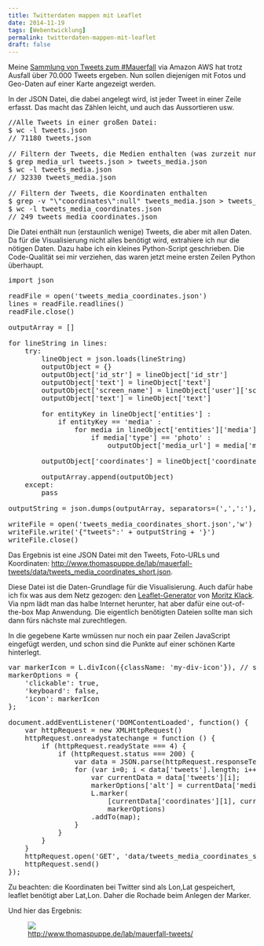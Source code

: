 ```yaml
---
title: Twitterdaten mappen mit Leaflet
date: 2014-11-19
tags: [Webentwicklung]
permalink: twitterdaten-mappen-mit-leaflet
draft: false
---
```


Meine <a href="http://blog.thomaspuppe.de/2014-11_twitterdaten-sammeln-mit-aws">Sammlung von Tweets zum #Mauerfall</a> via Amazon AWS hat trotz Ausfall über 70.000 Tweets ergeben. Nun sollen diejenigen mit Fotos und Geo-Daten auf einer Karte angezeigt werden.


In der JSON Datei, die dabei angelegt wird, ist jeder Tweet in einer Zeile erfasst. Das macht das Zählen leicht, und auch das Aussortieren usw. 

<pre>//Alle Tweets in einer großen Datei:
$ wc -l tweets.json 
// 71180 tweets.json

// Filtern der Tweets, die Medien enthalten (was zurzeit nur Fotos sein können)
$ grep media_url tweets.json > tweets_media.json
$ wc -l tweets_media.json 
// 32330 tweets_media.json

// Filtern der Tweets, die Koordinaten enthalten
$ grep -v "\"coordinates\":null" tweets_media.json > tweets_media_coordinates.json
$ wc -l tweets_media_coordinates.json
// 249 tweets_media_coordinates.json</pre>

Die Datei enthält nun (erstaunlich wenige) Tweets, die aber mit allen Daten. Da für die Visualisierung nicht alles benötigt wird, extrahiere ich nur die nötigen Daten. Dazu habe ich ein kleines Python-Script geschrieben. Die Code-Qualität sei mir verziehen, das waren jetzt meine ersten Zeilen Python überhaupt.

<pre>import json

readFile = open('tweets_media_coordinates.json')
lines = readFile.readlines()
readFile.close()

outputArray = []

for lineString in lines:
    try:
        lineObject = json.loads(lineString)
        outputObject = {}
        outputObject['id_str'] = lineObject['id_str']
        outputObject['text'] = lineObject['text']
        outputObject['screen_name'] = lineObject['user']['screen_name']
        outputObject['text'] = lineObject['text']

        for entityKey in lineObject['entities'] :
            if entityKey == 'media' :
                for media in lineObject['entities']['media'] : 
                    if media['type'] == 'photo' : 
                        outputObject['media_url'] = media['media_url']

        outputObject['coordinates'] = lineObject['coordinates']['coordinates']

        outputArray.append(outputObject)
    except: 
        pass

outputString = json.dumps(outputArray, separators=(',',':'), indent=2)

writeFile = open('tweets_media_coordinates_short.json','w')
writeFile.write('{"tweets":' + outputString + '}') 
writeFile.close()</pre>

Das Ergebnis ist eine JSON Datei mit den Tweets, Foto-URLs und Koordinaten: <a href="http://www.thomaspuppe.de/lab/mauerfall-tweets/data/tweets_media_coordinates_short.json">http://www.thomaspuppe.de/lab/mauerfall-tweets/data/tweets_media_coordinates_short.json</a>.

Diese Datei ist die Daten-Grundlage für die Visualisierung. Auch dafür habe ich fix was aus dem Netz gezogen: den <a href="https://github.com/moklick/generator-leaflet">Leaflet-Generator</a> von <a href="https://twitter.com/moklick">Moritz Klack</a>. Via npm lädt man das halbe Internet herunter, hat aber dafür eine out-of-the-box Map Anwendung. Die eigentlich benötigten Dateien sollte man sich dann fürs nächste mal zurechtlegen.

In die gegebene Karte wmüssen nur noch ein paar Zeilen JavaScript eingefügt werden, und schon sind die Punkte auf einer schönen Karte hinterlegt.

<pre>var markerIcon = L.divIcon({className: 'my-div-icon'}), // stylen via CSS!
markerOptions = {
    'clickable': true,
    'keyboard': false,
    'icon': markerIcon
};

document.addEventListener('DOMContentLoaded', function() {
    var httpRequest = new XMLHttpRequest()
    httpRequest.onreadystatechange = function () {
        if (httpRequest.readyState === 4) {
            if (httpRequest.status === 200) {
                var data = JSON.parse(httpRequest.responseText);
                for (var i=0; i < data['tweets'].length; i++) {
                    var currentData = data['tweets'][i];
                    markerOptions['alt'] = currentData['media_url'];
                    L.marker(
                        [currentData['coordinates'][1], currentData['coordinates'][0]], 
                        markerOptions)
                    .addTo(map);
                }
            }
        }
    }
    httpRequest.open('GET', 'data/tweets_media_coordinates_short.json')
    httpRequest.send()
});</pre>

Zu beachten: die Koordinaten bei Twitter sind als Lon,Lat gespeichert, leaflet benötigt aber Lat,Lon. Daher die Rochade beim Anlegen der Marker.

Und hier das Ergebnis: 

<figure>
    <a href="http://www.thomaspuppe.de/lab/mauerfall-tweets/">
        <img src="/images/2014/11/tweets-mauerfall.png">
        <figcaption>http://www.thomaspuppe.de/lab/mauerfall-tweets/</figcaption>
    </a>
</figure>
